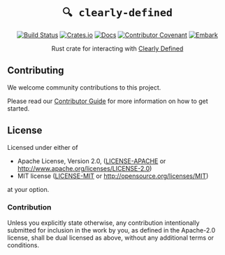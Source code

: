 <div align="center">

# `🔍 clearly-defined`

[![Build Status](https://github.com/EmbarkStudios/clearly-defined/workflows/CI/badge.svg)](https://github.com/EmbarkStudios/clearly-defined/actions?workflow=CI)
[![Crates.io](https://img.shields.io/crates/v/cd.svg)](https://crates.io/crates/cd)
[![Docs](https://docs.rs/cd/badge.svg)](https://docs.rs/cd)
[![Contributor Covenant](https://img.shields.io/badge/contributor%20covenant-v1.4%20adopted-ff69b4.svg)](CODE_OF_CONDUCT.md)
[![Embark](https://img.shields.io/badge/embark-open%20source-blueviolet.svg)](https://embark.dev)

Rust crate for interacting with [Clearly Defined](https://docs.clearlydefined.io/using-data)

</div>

## Contributing

We welcome community contributions to this project.

Please read our [Contributor Guide](CONTRIBUTING.md) for more information on how to get started.

## License

Licensed under either of

* Apache License, Version 2.0, ([LICENSE-APACHE](LICENSE-APACHE) or <http://www.apache.org/licenses/LICENSE-2.0>)
* MIT license ([LICENSE-MIT](LICENSE-MIT) or <http://opensource.org/licenses/MIT>)

at your option.

### Contribution

Unless you explicitly state otherwise, any contribution intentionally submitted for inclusion in the work by you, as defined in the Apache-2.0 license, shall be dual licensed as above, without any additional terms or conditions.
